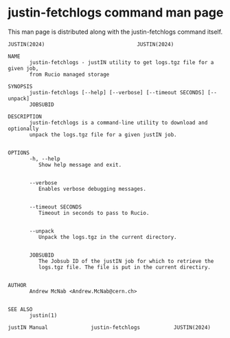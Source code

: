 # justin-fetchlogs command man page
This man page is distributed along with the 
justin-fetchlogs command itself.

    JUSTIN(2024)							  JUSTIN(2024)
    
    NAME
           justin-fetchlogs - justIN utility to get logs.tgz file for a given job,
           from Rucio managed storage
    
    SYNOPSIS
           justin-fetchlogs [--help] [--verbose] [--timeout SECONDS] [--unpack]
           JOBSUBID
    
    DESCRIPTION
           justin-fetchlogs is a command-line utility to download and optionally
           unpack the logs.tgz file for a given justIN job.
    
    
    OPTIONS
           -h, --help
    	      Show help message and exit.
    
    
           --verbose
    	      Enables verbose debugging messages.
    
    
           --timeout SECONDS
    	      Timeout in seconds to pass to Rucio.
    
    
           --unpack
    	      Unpack the logs.tgz in the current directory.
    
    
           JOBSUBID
    	      The Jobsub ID of the justIN job for which to retrieve the
    	      logs.tgz file. The file is put in the current directiry.
    
    
    AUTHOR
           Andrew McNab <Andrew.McNab@cern.ch>
    
    
    SEE ALSO
           justin(1)
    
    justIN Manual		       justin-fetchlogs 		  JUSTIN(2024)

